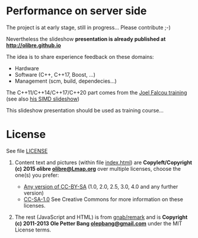 # Performance on server side

The project is at early stage, still in progress... Please contribute ;-)

Nevertheless the slideshow **presentation is already published at http://olibre.github.io**

The idea is to share experience feedback on these domains:
- Hardware 
- Software (C++, C++17, Boost, ...)
- Management (scm, build, dependecies...)

The C++11/C++14/C++17/C++20 part comes from the [Joel Falcou training](http://www.numscale.com/formation/) (see also [his SIMD slideshow](http://www.slideshare.net/joelfalcou))

This slideshow presentation should be used as training course...

# License

See file [LICENSE](LICENSE)

1. Content text and pictures (within file [index.html](index.html)) are
   **Copyleft/Copyright (c) 2015 olibre <olibre@Lmap.org>**
   over multiple licenses, choose the one(s) you prefer:
     - [Any version of CC-BY-SA](https://creativecommons.org/licenses/by-sa/
) (1.0, 2.0, 2.5, 3.0, 4.0 and any further version)
     - [CC-SA-1.0](http://creativecommons.org/licenses/sa/1.0/) 
   See Creative Commons for more information on these licenses.

2. The rest (JavaScript and HTML) is from [gnab/remark](https://github.com/gnab/remark) and is
   **Copyright (c) 2011-2013 Ole Petter Bang <olepbang@gmail.com>**
   under the MIT License terms.
